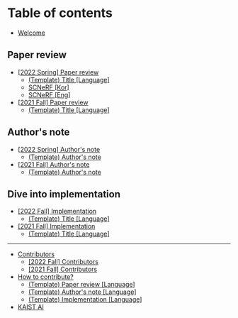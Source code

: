 # Table of contents

* [Welcome](README.md)

## Paper review

* [\[2022 Spring\] Paper review](paper-review/2022-spring-paper-review/README.md)
  * [(Template) Title \[Language\]](paper-review/2022-spring-paper-review/template-paper-review.md)
  * [SCNeRF \[Kor\]](paper-review/2022-spring-paper-review/iccv-2021-scnerf-kor.md)
  * [SCNeRF \[Eng\]](paper-review/2022-spring-paper-review/iccv-2021-scnerf-eng.md)
* [\[2021 Fall\] Paper review](paper-review/2021-fall-paper-review/README.md)
  * [(Template) Title \[Language\]](paper-review/2021-fall-paper-review/template-title-language.md)

## Author's note

* [\[2022 Spring\] Author's note](authors-note/2022-spring-authors-note/README.md)
  * [(Template) Author's note](authors-note/2022-spring-authors-note/template-authors-note.md)
* [\[2021 Fall\] Author's note](authors-note/2021-fall-authors-note/README.md)
  * [(Template) Author's note](authors-note/2021-fall-authors-note/template-authors-note.md)

## Dive into implementation

* [\[2022 Fall\] Implementation](dive-into-implementation/2022-fall-implementation/README.md)
  * [(Template) Title \[Language\]](dive-into-implementation/2022-fall-implementation/template-title-language.md)
* [\[2021 Fall\] Implementation](dive-into-implementation/2021-fall-implementation/README.md)
  * [(Template) Title \[Language\]](dive-into-implementation/2021-fall-implementation/template-title-language.md)

***

* [Contributors](contributors/README.md)
  * [\[2022 Fall\] Contributors](contributors/2022-fall-contributors.md)
  * [\[2021 Fall\] Contributors](contributors/2021-fall-contributors.md)
* [How to contribute?](how-to-contribute.md)
  * [(Template) Paper review \[Language\]](paper-review/template-paper-review.md)
  * [(Template) Author's note \[Language\]](authors-note/template-authors-note.md)
  * [(Template) Implementation \[Language\]](dive-into-implementation/template-implementation.md)
* [KAIST AI](http://gsai.kaist.ac.kr)
